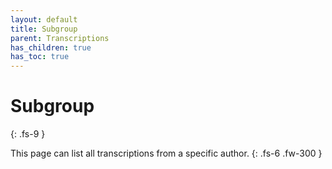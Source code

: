 ```yaml
---
layout: default
title: Subgroup
parent: Transcriptions
has_children: true
has_toc: true
---
```


# Subgroup
{: .fs-9 }

This page can list all transcriptions from a specific author. 
{: .fs-6 .fw-300 }